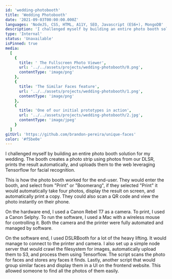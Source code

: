 ```yaml
---
id: 'wedding-photobooth'
title: 'Wedding Photobooth'
date: '2021-09-03T00:00:00.000Z'
languages: 'NodeJS, CSS, HTML, A11Y, SEO, Javascript (ES6+), MongoDB'
description: 'I challenged myself by building an entire photo booth solution for my wedding. The booth creates a photo strip using photos from our DLSR, prints the result automatically, and uploads them to the web leveraging Tensorflow for Facial Recognition.'
type: 'Internal'
status: 'Unavailable'
isPinned: true
media:
  [
    {
      title: ' The Fullscreen Photo Viewer',
      url: '../../assets/projects/wedding-photobooth/0.png',
      contentType: 'image/png'
    },
    {
      title: 'The Similar Faces feature',
      url: '../../assets/projects/wedding-photobooth/1.png',
      contentType: 'image/png'
    },
    {
      title: 'One of our initial prototypes in action',
      url: '../../assets/projects/wedding-photobooth/2.jpg',
      contentType: 'image/jpeg'
    }
  ]
gitUrl: 'https://github.com/brandon-pereira/unique-faces'
color: '#f5be0e'
---
```


I challenged myself by building an entire photo booth solution for my wedding. The booth creates a photo strip using photos from our DLSR, prints the result automatically, and uploads them to the web leveraging Tensorflow for facial recognition.

This is how the photo booth worked for the end-user. They would enter the booth, and select from "Print" or "Boomerang", if they selected "Print" it would automatically take four photos, display the result on screen, and automatically print a copy. They could also scan a QR code and view the photo instantly on their phone.

On the hardware end, I used a Canon Rebel T7 as a camera. To print, I used a Canon Selphy. To run the software, I used a Mac with a wireless mouse for controlling it. Both the camera and the printer were fully automated and managed by software.

On the software end, I used DSLRBooth for a lot of the heavy lifting. It would manage to connect to the printer and camera. I also set up a simple node server that would crawl the filesystem for images, automatically upload them to S3, and process them using Tensorflow. The script scans the photo for faces and stores any faces it finds. Lastly, another script that would group similar faces and display them in a UI on the frontend website. This allowed someone to find all the photos of them easily.
